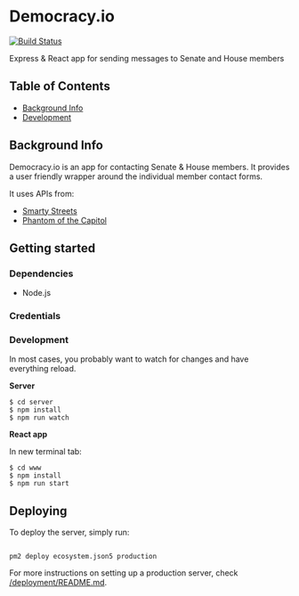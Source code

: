 # Democracy.io

[![Build Status](https://travis-ci.org/sinak/democracy.io.svg?branch=master)](https://travis-ci.org/sinak/democracy.io)

Express & React app for sending messages to Senate and House members

## Table of Contents

- [Background Info](#background-info)
- [Development](#development)

## Background Info

Democracy.io is an app for contacting Senate & House members. It provides a user friendly wrapper around the individual member contact forms.

It uses APIs from:

- [Smarty Streets](https://smartystreets.com/docs)
- [Phantom of the Capitol](https://github.com/EFForg/phantom-of-the-capitol)

## Getting started

### Dependencies

- Node.js

### Credentials

### Development

In most cases, you probably want to watch for changes and have everything
reload.

**Server**

```
$ cd server
$ npm install
$ npm run watch
```

**React app**

In new terminal tab:

```
$ cd www
$ npm install
$ npm run start
```

## Deploying

To deploy the server, simply run:

```

pm2 deploy ecosystem.json5 production

```

For more instructions on setting up a production server, check [/deployment/README.md](deployment/README.md).
